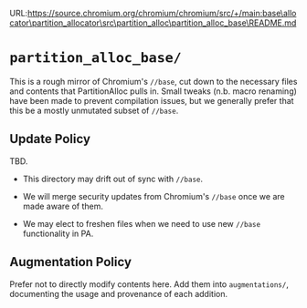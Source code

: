 URL:https://source.chromium.org/chromium/chromium/src/+/main:base\allocator\partition_allocator\src\partition_alloc\partition_alloc_base\README.md
# `partition_alloc_base/`

This is a rough mirror of Chromium's `//base`, cut down to the necessary
files and contents that PartitionAlloc pulls in. Small tweaks (n.b.
macro renaming) have been made to prevent compilation issues, but we
generally prefer that this be a mostly unmutated subset of `//base`.

## Update Policy

TBD.

*   This directory may drift out of sync with `//base`.

*   We will merge security updates from Chromium's `//base` once we are
    made aware of them.

*   We may elect to freshen files when we need to use new `//base`
    functionality in PA.

## Augmentation Policy

Prefer not to directly modify contents here. Add them into
`augmentations/`, documenting the usage and provenance of each addition.
